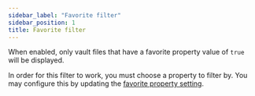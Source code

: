 ```yaml
---
sidebar_label: "Favorite filter"
sidebar_position: 1
title: Favorite filter
---
```


When enabled, only vault files that have a favorite property value of `true` will be displayed.

In order for this filter to work, you must choose a property to filter by. You may configure this by updating the [favorite property setting](/docs/settings#favorite-property).
